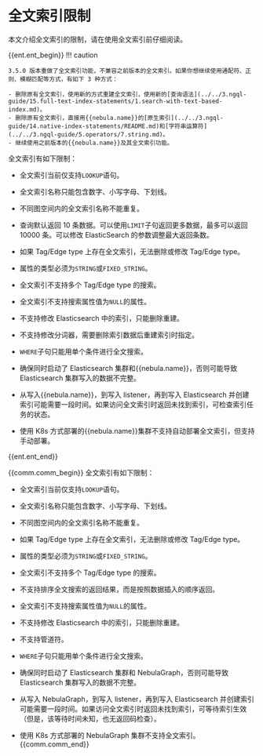 # 全文索引限制

本文介绍全文索引的限制，请在使用全文索引前仔细阅读。

{{ent.ent_begin}}
!!! caution

    3.5.0 版本重做了全文索引功能，不兼容之前版本的全文索引。如果你想继续使用通配符、正则、模糊匹配等方式，有如下 3 种方式：

    - 删除原有全文索引，使用新的方式重建全文索引，使用新的[查询语法](../../3.ngql-guide/15.full-text-index-statements/1.search-with-text-based-index.md)。
    - 删除原有全文索引，直接用{{nebula.name}}的[原生索引](../../3.ngql-guide/14.native-index-statements/README.md)和[字符串运算符](../../3.ngql-guide/5.operators/7.string.md)。
    - 继续使用之前版本的{{nebula.name}}及其全文索引功能。

全文索引有如下限制：

- 全文索引当前仅支持`LOOKUP`语句。

- 全文索引名称只能包含数字、小写字母、下划线。

- 不同图空间内的全文索引名称不能重复。

- 查询默认返回 10 条数据。可以使用`LIMIT`子句返回更多数据，最多可以返回 10000 条。可以修改 ElasticSearch 的参数调整最大返回条数。

- 如果 Tag/Edge type 上存在全文索引，无法删除或修改 Tag/Edge type。

- 属性的类型必须为`STRING`或`FIXED_STRING`。

- 全文索引不支持多个 Tag/Edge type 的搜索。

- 全文索引不支持搜索属性值为`NULL`的属性。

- 不支持修改 Elasticsearch 中的索引，只能删除重建。

- 不支持修改分词器，需要删除索引数据后重建索引时指定。

- `WHERE`子句只能用单个条件进行全文搜索。

- 确保同时启动了 Elasticsearch 集群和{{nebula.name}}，否则可能导致 Elasticsearch 集群写入的数据不完整。

- 从写入{{nebula.name}}，到写入 listener，再到写入 Elasticsearch 并创建索引可能需要一段时间。如果访问全文索引时返回未找到索引，可检查索引任务的状态。

- 使用 K8s 方式部署的{{nebula.name}}集群不支持自动部署全文索引，但支持手动部署。

{{ent.ent_end}}


{{comm.comm_begin}}
全文索引有如下限制：

- 全文索引当前仅支持`LOOKUP`语句。

- 全文索引名称只能包含数字、小写字母、下划线。

- 不同图空间内的全文索引名称不能重复。

- 如果 Tag/Edge type 上存在全文索引，无法删除或修改 Tag/Edge type。

- 属性的类型必须为`STRING`或`FIXED_STRING`。

- 全文索引不支持多个 Tag/Edge type 的搜索。

- 不支持排序全文搜索的返回结果，而是按照数据插入的顺序返回。

- 全文索引不支持搜索属性值为`NULL`的属性。

- 不支持修改 Elasticsearch 中的索引，只能删除重建。

- 不支持管道符。

- `WHERE`子句只能用单个条件进行全文搜索。

- 确保同时启动了 Elasticsearch 集群和 NebulaGraph，否则可能导致 Elasticsearch 集群写入的数据不完整。

- 从写入 NebulaGraph，到写入 listener，再到写入 Elasticsearch 并创建索引可能需要一段时间。如果访问全文索引时返回未找到索引，可等待索引生效（但是，该等待时间未知，也无返回码检查）。

- 使用 K8s 方式部署的 NebulaGraph 集群不支持全文索引。
{{comm.comm_end}}
